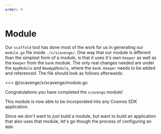 ```yaml
---
order: 9
---
```


# Module

Our `scaffold` tool has done most of the work for us in generating our `module.go` file inside `./x/scavenge/`. One way that our module is different than the simplest form of a module, is that it uses it's own `Keeper` as well as the `Keeper` from the `bank` module. The only real changes needed are under the `AppModule` and `NewAppModule`, where the `bank.Keeper` needs to be added and referenced. The file should look as follows afterwards:

<<< @/scavenge/x/scavenge/module.go

Congratulations you have completed the `scavenge` module!  

This module is now able to be incorporated into any Cosmos SDK application.

Since we don't want to _just_ build a module, but want to build an application that also uses that module, let's go though the process of configuring an app.